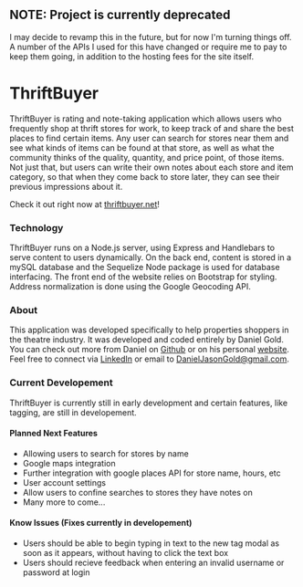 ## NOTE: Project is currently deprecated
I may decide to revamp this in the future, but for now I'm turning things off. A number of the APIs I used for this have changed or require me to pay to keep them going, in addition to the hosting fees for the site itself.

# ThriftBuyer

ThriftBuyer is rating and note-taking application which allows users who frequently shop at thrift stores for work, to keep track of and share the best places to find certain items. Any user can search for stores near them and see what kinds of items can be found at that store, as well as what the community thinks of the quality, quantity, and price point, of those items. Not just that, but users can write their own notes about each store and item category, so that when they come back to store later, they can see their previous impressions about it.

Check it out right now at [thriftbuyer.net](http://thriftbuyer.net)!

### Technology

ThriftBuyer runs on a Node.js server, using Express and Handlebars to serve content to users dynamically. On the back end, content is stored in a mySQL database and the Sequelize Node package is used for database interfacing. The front end of the website relies on Bootstrap for styling. Address normalization is done using the Google Geocoding API. 

### About

This application was developed specifically to help properties shoppers in the theatre industry. It was developed and coded entirely by Daniel Gold. You can check out more from Daniel on [Github](https://github.com/landgod) or on his personal [website](http://dangold.me/). Feel free to connect via [LinkedIn](https://www.linkedin.com/in/danjasongold/) or email to DanielJasonGold@gmail.com.

### Current Developement

ThriftBuyer is currently still in early development and certain features, like tagging, are still in developement. 
#### Planned Next Features
* Allowing users to search for stores by name
* Google maps integration
* Further integration with google places API for store name, hours, etc
* User account settings
* Allow users to confine searches to stores they have notes on
* Many more to come...
#### Know Issues (Fixes currently in developement)
* Users should be able to begin typing in text to the new tag modal as soon as it appears, without having to click the text box
* Users should recieve feedback when entering an invalid username or password at login
